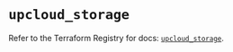 # `upcloud_storage`

Refer to the Terraform Registry for docs: [`upcloud_storage`](https://registry.terraform.io/providers/upcloudltd/upcloud/5.15.0/docs/resources/storage).
